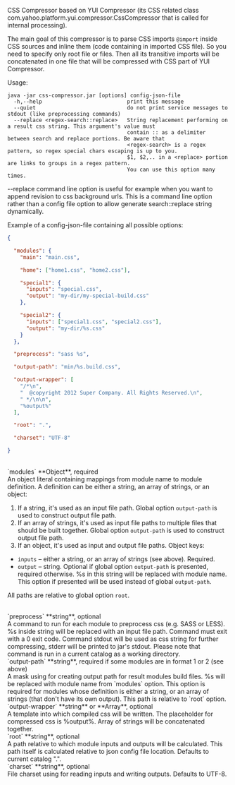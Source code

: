 CSS Compressor based on YUI Compressor (its CSS related class
com.yahoo.platform.yui.compressor.CssCompressor that is called for
internal processing).

The main goal of this compressor is to parse CSS imports `@import` inside
CSS sources and inline them (code containing in imported CSS file).
So you need to specify only root file or files. Then all its transitive imports
will be concatenated in one file that will be compressed with CSS part of
YUI Compressor.


Usage:

```
java -jar css-compressor.jar [options] config-json-file
  -h,--help                           print this message
  --quiet                             do not print service messages to stdout (like preprocessing commands)
  --replace <regex-search::replace>   String replacement performing on a result css string. This argument's value must
                                      contain :: as a delimiter between search and replace portions. Be aware that
                                      <regex-search> is a regex pattern, so regex special chars escaping is up to you.
                                      $1, $2,.. in a <replace> portion are links to groups in a regex pattern.
                                      You can use this option many times.
```

--replace command line option is useful for example when you want to append
revision to css background urls. This is a command line option rather than
a config file option to allow generate search::replace string dynamically.

Example of a config-json-file containing all possible options:

```json
{

  "modules": {
    "main": "main.css",

    "home": ["home1.css", "home2.css"],

    "special1": {
      "inputs": "special.css",
      "output": "my-dir/my-special-build.css"
    },

    "special2": {
      "inputs": ["special1.css", "special2.css"],
      "output": "my-dir/%s.css"
    }
  },

  "preprocess": "sass %s",

  "output-path": "min/%s.build.css",

  "output-wrapper": [
    "/*\n",
    "  @copyright 2012 Super Company. All Rights Reserved.\n",
    " */\n\n",
    "%output%"
  ],

  "root": ".",

  "charset": "UTF-8"

}
```

<br />
`modules` **Object**, required <br />
An object literal containing mappings from module name to module definition.
A definition can be either a string, an array of strings, or an object:

 1. If a string, it's used as an input file path. Global option `output-path`
 is used to construct output file path.
 2. If an array of strings, it's used as input file paths to multiple files
 that should be built together. Global option `output-path` is used to construct
 output file path.
 3. If an object, it's used as input and output file paths. Object keys:
   * `inputs` – either a string, or an array of strings (see above). Required.
   * `output` – string. Optional if global option `output-path` is presented,
   required otherwise. %s in this string will be replaced with module name.
   This option if presented will be used instead of global `output-path`.

All paths are relative to global option `root`.


<br />
`preprocess` **string**, optional <br />
A command to run for each module to preprocess css (e.g. SASS or LESS).
%s inside string will be replaced with an input file path.
Command must exit with a 0 exit code. Command stdout will be used as css string
for further compressing, stderr will be printed to jar's stdout.
Please note that command is run in a current catalog as a working directory.

<br />
`output-path` **string**, required if some modules are in format 1 or 2
(see above) <br />
A mask using for creating output path for result modules build files.
%s will be replaced with module name from `modules` option. This option is
required for modules whose definition is either a string,
or an array of strings (that don't have its own output).
This path is relative to `root` option.

<br />
`output-wrapper` **string** or **Array**, optional <br />
A template into which compiled css will be written. The placeholder
for compressed css is %output%. Array of strings will be concatenated together.

<br />
`root` **string**, optional <br />
A path relative to which module inputs and outputs will be calculated.
This path itself is calculated relative to json config file location.
Defaults to current catalog ".".

<br />
`charset` **string**, optional <br />
File charset using for reading inputs and writing outputs. Defaults to UTF-8.
